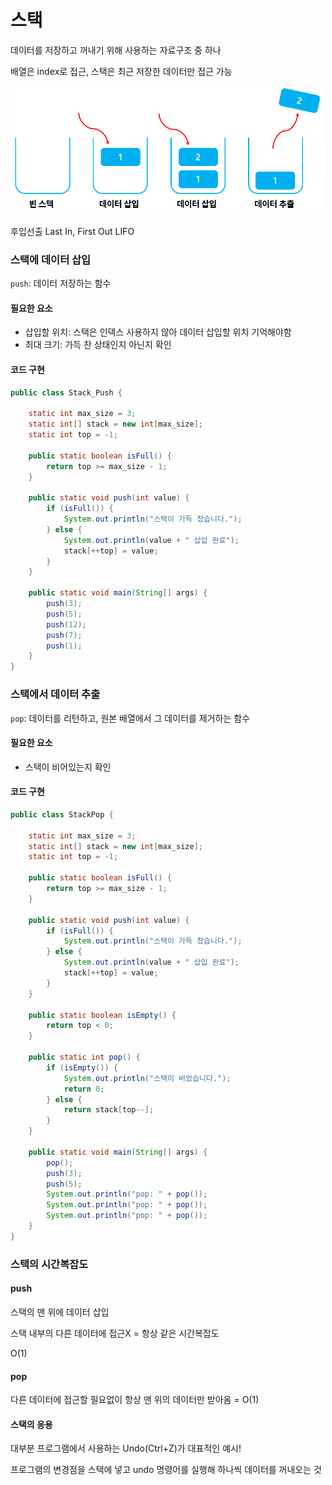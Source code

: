 # 스택

데이터를 저장하고 꺼내기 위해 사용하는 자료구조 중 하나

배열은 index로 접근, 스택은 최근 저장한 데이터만 접근 가능

<img alt="img.png" src="img/stack_img.png" width="500"/>

후입선출 Last In, First Out LIFO

### 스택에 데이터 삽입
`push`: 데이터 저장하는 함수

#### 필요한 요소
- 삽입할 위치: 스택은 인덱스 사용하지 않아 데이터 삽입할 위치 기억해야함
- 최대 크기: 가득 찬 상태인지 아닌지 확인

#### 코드 구현
```java
public class Stack_Push {

    static int max_size = 3;
    static int[] stack = new int[max_size];
    static int top = -1;

    public static boolean isFull() {
        return top >= max_size - 1;
    }

    public static void push(int value) {
        if (isFull()) {
            System.out.println("스택이 가득 찼습니다.");
        } else {
            System.out.println(value + " 삽입 완료");
            stack[++top] = value;
        }
    }

    public static void main(String[] args) {
        push(3);
        push(5);
        push(12);
        push(7);
        push(1);
    }
}
```

### 스택에서 데이터 추출
`pop`: 데이터를 리턴하고, 원본 배열에서 그 데이터를 제거하는 함수

#### 필요한 요소
- 스택이 비어있는지 확인

#### 코드 구현
```java
public class StackPop {

    static int max_size = 3;
    static int[] stack = new int[max_size];
    static int top = -1;

    public static boolean isFull() {
        return top >= max_size - 1;
    }

    public static void push(int value) {
        if (isFull()) {
            System.out.println("스택이 가득 찼습니다.");
        } else {
            System.out.println(value + " 삽입 완료");
            stack[++top] = value;
        }
    }

    public static boolean isEmpty() {
        return top < 0;
    }

    public static int pop() {
        if (isEmpty()) {
            System.out.println("스택이 비었습니다.");
            return 0;
        } else {
            return stack[top--];
        }
    }

    public static void main(String[] args) {
        pop();
        push(3);
        push(5);
        System.out.println("pop: " + pop());
        System.out.println("pop: " + pop());
        System.out.println("pop: " + pop());
    }
}
```

### 스택의 시간복잡도
#### push
스택의 맨 위에 데이터 삽입

스택 내부의 다른 데이터에 접근X = 항상 같은 시간복잡도

O(1)

#### pop
다른 데이터에 접근할 필요없이 항상 맨 위의 데이터만 받아옴 = O(1)


#### 스택의 응용
대부분 프로그램에서 사용하는 Undo(Ctrl+Z)가 대표적인 예시!

프로그램의 변경점을 스택에 넣고 undo 명령어를 실행해 하나씩 데이터를 꺼내오는 것
